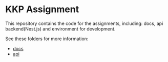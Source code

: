 # KKP Assignment

This repository contains the code for the assignments, including: docs, api backend(Nest.js) and environment for development.

See these folders for more information:
- [docs](./docs)
- [api](./api)
